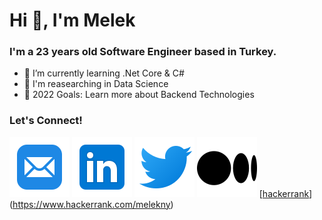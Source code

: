 # Hi 👋, I'm Melek   



### I'm a 23 years old Software Engineer based in Turkey.

- 🌱 I’m currently learning .Net Core & C#
- 🧐 I'm reasearching in Data Science
- 💫 2022 Goals: Learn more about Backend Technologies

### Let's Connect!

[![mail](./img/mail.svg)](mailto:<meleknuryazlamaz@gmail.com>)
[![linkedin](./img/linkedin.svg)](https://www.linkedin.com/in/meleknuryazlamaz/)
[![twitter](./img/twitter.svg)](https://twitter.com/melekny)
[![medium](./img/medium.svg)](https://medium.com/@melekny)
[[hackerrank](./img/hackerrank.png)](https://www.hackerrank.com/melekny)







 

